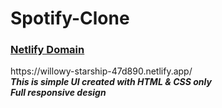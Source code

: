 # Spotify-Clone
<h3><b><u> Netlify Domain</u></b></h3>
https://willowy-starship-47d890.netlify.app/<br>
<b><i>This is simple UI created with HTML & CSS only </i></b><br>
<b><i>Full responsive design</i></b>
